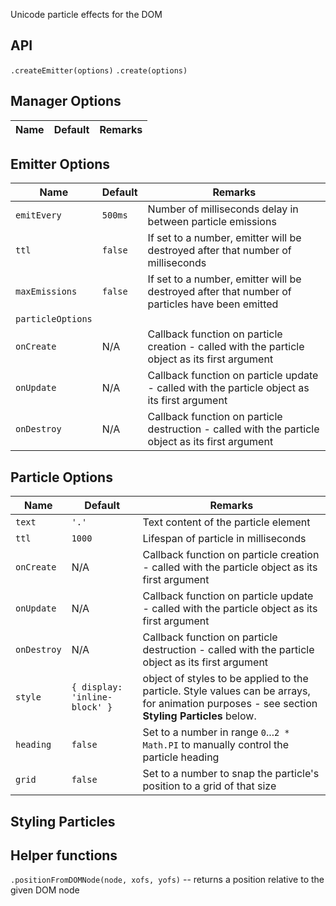 Unicode particle effects for the DOM

API
---

`.createEmitter(options)`
`.create(options)`

Manager Options
---------------

| Name      | Default                   | Remarks                            |
| ----      | -------                   | ---------------------------------- | 

Emitter Options
---------------

| Name        | Default                   | Remarks                            |
| ----        | -------                   | ---------------------------------- | 
| `emitEvery` | `500ms`                 | Number of milliseconds delay in between particle emissions                                   |
| `ttl`       | `false`                 | If set to a number, emitter will be destroyed after that number of milliseconds |
| `maxEmissions` | `false`              | If set to a number, emitter will be destroyed after that number of particles have been emitted |
| `particleOptions` | 
| `onCreate`  | N/A                       | Callback function on particle creation - called with the particle object as its first argument | 
| `onUpdate`  | N/A                       | Callback function on particle update - called with the particle object as its first argument |
| `onDestroy` | N/A                       | Callback function on particle destruction - called with the particle object as its first argument |

Particle Options
----------------

| Name      | Default                   | Remarks                             |
| ----      | -------                   | ----------------------------------- |
| `text`      | `'.'`                     | Text content of the particle element |
| `ttl`       | `1000`                    | Lifespan of particle in milliseconds |
| `onCreate`  | N/A                       | Callback function on particle creation - called with the particle object as its first argument | 
| `onUpdate`  | N/A                       | Callback function on particle update - called with the particle object as its first argument |
| `onDestroy` | N/A                       | Callback function on particle destruction - called with the particle object as its first argument |
| `style` | `{ display: 'inline-block' }` | object of styles to be applied to the particle. Style values can be arrays, for animation purposes - see section **Styling Particles** below.
| `heading` | `false` | Set to a number in range `0`...`2 * Math.PI` to manually control the particle heading
| `grid` | `false` | Set to a number to snap the particle's position to a grid of that size 



Styling Particles
-----------------





Helper functions
----------------

`.positionFromDOMNode(node, xofs, yofs)` -- returns a position relative to the given DOM node